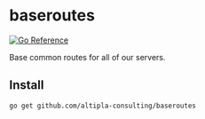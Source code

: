 
# baseroutes

[![Go Reference](https://pkg.go.dev/badge/github.com/altipla-consulting/baseroutes.svg)](https://pkg.go.dev/github.com/altipla-consulting/baseroutes)

Base common routes for all of our servers.


## Install

```shell
go get github.com/altipla-consulting/baseroutes
```

